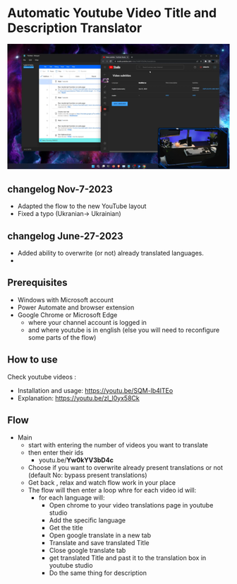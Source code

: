 # Automatic Youtube Video Title and Description Translator

![powershell screenshot](./images/screenshot.png)

## changelog Nov-7-2023
- Adapted the flow to the new YouTube layout
- Fixed a typo (Ukranian-> Ukrainian)

## changelog June-27-2023
- Added ability to overwrite (or not) already translated languages.
- 
## Prerequisites

- Windows with Microsoft account
- Power Automate and browser extension
- Google Chrome or Microsoft Edge 
  - where your channel account is logged in
  - and where youtube is in english (else you will need to reconfigure some parts of the flow)

## How to use

Check youtube videos :
- Installation and usage: https://youtu.be/SQM-lb4lTEo
- Explanation:  https://youtu.be/zl_l0yx58Ck

## Flow

- Main
    - start with entering the number of videos you want to translate
    - then enter their ids 
      - youtu.be/**Yw0kYV3bD4c**
    - Choose if you want to overwrite already present translations or not (default No: bypass present translations) 
    - Get back , relax and watch flow work in your place
    - The flow will then enter a loop whre for each video id will:
      - for each language will:
        - Open chrome to your video translations page in youtube studio
        - Add the specific language
        - Get the title
        - Open google translate in a new tab
        - Translate and save translated Title
        - Close google translate tab
        - get translated Title and past it to the translation box in youtube studio
        - Do the same thing for description
